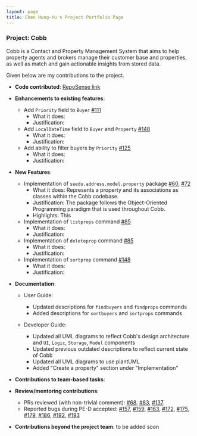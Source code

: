 ```yaml
---
layout: page
title: Chen Hung-Yu's Project Portfolio Page
---
```


### Project: Cobb

Cobb is a Contact and Property Management System that aims to help property agents and brokers manage their customer base and properties, as well as match and gain actionable insights from stored data.

Given below are my contributions to the project.

- **Code contributed**: [RepoSense link](https://nus-cs2103-ay2223s1.github.io/tp-dashboard/?search=jchilling&breakdown=true)
- **Enhancements to existing features**:
  * Add `Priority` field to `Buyer` [#111](https://github.com/AY2223S1-CS2103T-F12-1/tp/pull/111)
    * What it does:
    * Justification:
  * Add `LocalDateTime` field to `Buyer` and `Property` [#148](https://github.com/AY2223S1-CS2103T-F12-1/tp/pull/148)
    * What it does:
    * Justification:
  * Add ability to filter buyers by `Priority` [#125](https://github.com/AY2223S1-CS2103T-F12-1/tp/pull/125)
    * What it does:
    * Justification:
- **New Features**:
  * Implementation of `seedu.address.model.property` package [#60](https://github.com/AY2223S1-CS2103T-F12-1/tp/pull/60), [#72](https://github.com/AY2223S1-CS2103T-F12-1/tp/pull/72)
    * What it does: Represents a property and its associations as classes within the Cobb codebase.
    * Justification: The package follows the Object-Oriented Programming paradigm that is used throughout Cobb.
    * Highlights: This
  * Implementation of `listprops` command [#85](https://github.com/AY2223S1-CS2103T-F12-1/tp/pull/85)
    * What it does:
    * Justification:
  * Implementation of `deleteprop` command [#85](https://github.com/AY2223S1-CS2103T-F12-1/tp/pull/85)
    * What it does:
    * Justification:
  * Implementation of `sortprop` command [#148](https://github.com/AY2223S1-CS2103T-F12-1/tp/pull/148)
    * What it does:
    * Justification:
  
- **Documentation**:
  * User Guide: 
    * Updated descriptions for `findbuyers` and `findprops` commands
    * Added descriptions for `sortbuyers` and `sortprops` commands 

  * Developer Guide:
    * Updated all UML diagrams to reflect Cobb's design architecture and `UI`, `Logic`, `Storage`, `Model` components
    * Updated previous outdated descriptions to reflect current state of Cobb
    * Updated all UML diagrams to use plantUML
    * Added "Create a property" section under "Implementation"
- **Contributions to team-based tasks**:
- **Review/mentoring contributions**:
  * PRs reviewed (with non-trivial comment):
    [#68](https://github.com/AY2223S1-CS2103T-F12-1/tp/pull/68),
    [#83](https://github.com/AY2223S1-CS2103T-F12-1/tp/pull/83),
    [#137](https://github.com/AY2223S1-CS2103T-F12-1/tp/pull/137)
  * Reported bugs during PE-D accepted:
    [#157](https://github.com/AY2223S1-CS2103T-T13-1/tp/issues/157),
    [#159](https://github.com/AY2223S1-CS2103T-T13-1/tp/issues/159),
    [#163](https://github.com/AY2223S1-CS2103T-T13-1/tp/issues/163),
    [#172](https://github.com/AY2223S1-CS2103T-T13-1/tp/issues/172),
    [#175](https://github.com/AY2223S1-CS2103T-T13-1/tp/issues/175),
    [#179](https://github.com/AY2223S1-CS2103T-T13-1/tp/issues/179),
    [#186](https://github.com/AY2223S1-CS2103T-T13-1/tp/issues/186),
    [#192](https://github.com/AY2223S1-CS2103T-T13-1/tp/issues/192),
    [#193](https://github.com/AY2223S1-CS2103T-T13-1/tp/issues/193)

- **Contributions beyond the project team**: to be added soon
